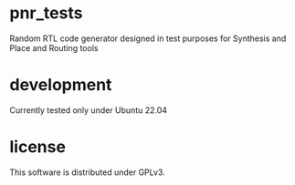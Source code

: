 # pnr_tests
Random RTL code generator designed in test purposes for Synthesis and Place and Routing tools

# development
Currently tested only under Ubuntu 22.04

# license
This software is distributed under GPLv3.
